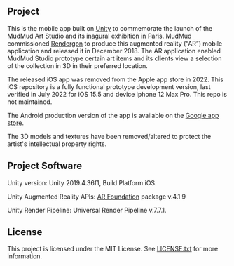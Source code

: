 ## Project
This is the mobile app built on [Unity](https://unity.com/) to commemorate the launch of the MudMud Art Studio and its inagural exhibition in Paris. MudMud commissioned [Rendergon](https://rendergon.com/portfolio/mudmudarstudio/)  to produce this augmented reality (“AR”) mobile application and released it in December 2018. The AR application enabled MudMud Studio prototype certain art items and its clients view a selection of the collection in 3D in their preferred location.

The released iOS app was removed from the Apple app store in 2022. This iOS repository is a fully functional prototype development version, last verified in July 2022 for iOS 15.5 and device iphone 12 Max Pro. This repo is not maintained.

The Android production version of the app is available on the [Google app store](https://play.google.com/store/apps/details?id=com.Rendergon.MudMudAR_Art).

The 3D models and textures have been removed/altered to protect the artist's intellectual property rights.

## Project Software
Unity version: Unity 2019.4.36f1, Build Platform iOS.

Unity Augmented Reality APIs: [AR Foundation](https://docs.unity3d.com/Packages/com.unity.xr.arfoundation@4.1/manual/index.html) package v.4.1.9

Unity Render Pipeline: Universal Render Pipeline v.7.7.1.

## License
This project is licensed under the MIT License. See [LICENSE.txt](https://github.com/sergiosolorzano/MudMud-ARStudio-iOS/blob/main/LICENSE) for more information.